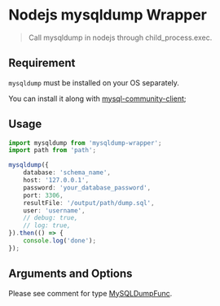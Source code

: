 # Nodejs mysqldump Wrapper

> Call mysqldump in nodejs through child_process.exec.

## Requirement

`mysqldump` must be installed on your OS separately.

You can install it along with [mysql-community-client](https://dev.mysql.com/doc/mysql-installation-excerpt/8.0/en/);

## Usage

```TypeScript
import mysqldump from 'mysqldump-wrapper';
import path from 'path';

mysqldump({
    database: 'schema_name',
    host: '127.0.0.1',
    password: 'your_database_password',
    port: 3306,
    resultFile: '/output/path/dump.sql',
    user: 'username',
    // debug: true,
    // log: true,
}).then(() => {
    console.log('done');
});
```

## Arguments and Options 

Please see comment for type [MySQLDumpFunc](src/index.ts).


